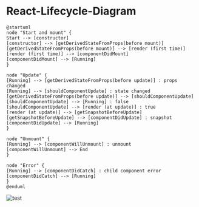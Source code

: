# React-Lifecycle-Diagram

```plantuml
@startuml
node "Start and mount" {
Start --> [constructor]
[constructor] --> [getDerivedStateFromProps(before mount)]
[getDerivedStateFromProps(before mount)] --> [render (first time)]
[render (first time)] --> [componentDidMount]
[componentDidMount] --> [Running]
}

node "Update" {
[Running] --> [getDerivedStateFromProps(before update)] : props changed
[Running] --> [shouldComponentUpdate] : state changed
[getDerivedStateFromProps(before update)] --> [shouldComponentUpdate]
[shouldComponentUpdate] --> [Running] : false
[shouldComponentUpdate] --> [render (at update)] : true
[render (at update)] --> [getSnapshotBeforeUpdate]
[getSnapshotBeforeUpdate] --> [componentDidUpdate] : snapshot
[componentDidUpdate] --> [Running]
}

node "Unmount" {
[Running] --> [componentWillUnmount] : unmount
[componentWillUnmount] --> End
}

node "Error" {
[Running] --> [componentDidCatch] : child component error
[componentDidCatch] --> [Running]
}
@enduml
```

![test](http://www.plantuml.com/plantuml/png/ZLBDJW8n4BxtAHfEUE05F1WYuCt4I8m7iuUw7TWcxNGpdNenlhjC2XKtXN1Zv_lvlfcoJ6o8S_0AemKzsygdDcXrY1bvfhzL6IqM3_gZZvYOSi-HElNlg-1xu3MG-m9x434yKGml5CSq_uHT92YUTvswbLXS2T02wVdEKMBDBe1OjAQdbc6C2CXhPv_5g5EDMU6-PaI7-qxzgEC5taPh66Jn2jwsN1QXbBZNeynrFnZSWvtwf25cRrUdGYLFL4big-hsl2kkgZsVB7_8tXcVu2gx7jpm-QfC6LGBgqVReXaFllmejQ4Mku0qtl3iGaU1QkAN7XJhNxcYav1tv_sH9Z6v_5HDGj5kqFubR8WYjVrhoPNXVX3pVd3UwWff4B5gSQVxB05j3luN)
